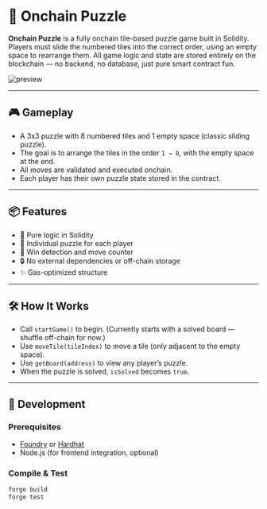 # 🧩 Onchain Puzzle

**Onchain Puzzle** is a fully onchain tile-based puzzle game built in Solidity.  
Players must slide the numbered tiles into the correct order, using an empty space to rearrange them. All game logic and state are stored entirely on the blockchain — no backend, no database, just pure smart contract fun.

![preview](https://github.com/yourusername/onchain-puzzle/assets/preview.gif) <!-- (добавишь свой гиф/скриншот сюда) -->

---

## 🎮 Gameplay

- A 3x3 puzzle with 8 numbered tiles and 1 empty space (classic sliding puzzle).
- The goal is to arrange the tiles in the order `1 → 8`, with the empty space at the end.
- All moves are validated and executed onchain.
- Each player has their own puzzle state stored in the contract.

---

## 📦 Features

- 🧠 Pure logic in Solidity
- 🧩 Individual puzzle for each player
- 🏁 Win detection and move counter
- 🔒 No external dependencies or off-chain storage
- ✨ Gas-optimized structure

---

## 🛠 How It Works

- Call `startGame()` to begin. (Currently starts with a solved board — shuffle off-chain for now.)
- Use `moveTile(tileIndex)` to move a tile (only adjacent to the empty space).
- Use `getBoard(address)` to view any player’s puzzle.
- When the puzzle is solved, `isSolved` becomes `true`.

---

## 🔧 Development

### Prerequisites

- [Foundry](https://book.getfoundry.sh/) or [Hardhat](https://hardhat.org/)
- Node.js (for frontend integration, optional)

### Compile & Test

```bash
forge build
forge test
